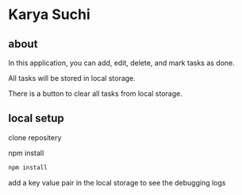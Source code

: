 # Karya Suchi

## about

In this application, you can add, edit, delete, and mark tasks as done.

All tasks will be stored in local storage.

There is a button to clear all tasks from local storage.

## local setup

clone repositery

npm install

```javascript
npm install
```

add a key value pair in the local storage to see the debugging logs